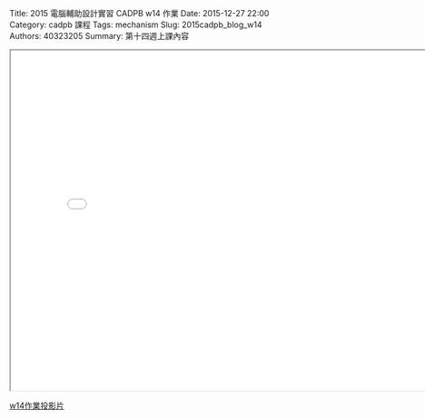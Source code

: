 Title: 2015 電腦輔助設計實習 CADPB w14 作業
Date: 2015-12-27 22:00
Category: cadpb 課程
Tags: mechanism
Slug: 2015cadpb_blog_w14
Authors: 40323205
Summary: 第十四週上課內容

<iframe src="cadp_w14_lecture.html" width="800" height="600"></iframe>

<p><a href="cadp_w14_lecture.html" target="_blank">w14作業投影片</a></p>